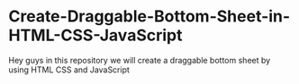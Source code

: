 # Create-Draggable-Bottom-Sheet-in-HTML-CSS-JavaScript
Hey guys in this repository we will create a draggable bottom sheet by using HTML CSS and JavaScript
